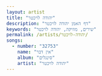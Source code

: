 ```yaml
---
layout: artist
title: "יהודה לויכטר"
description: "דף האמן יהודה לויכטר"
keywords: "שירים, מוזיקה, יהודה לויכטר"
permalink: /artists/יהודה-לויכטר/
songs:
  - number: "32753"
    name: "אין דבר"
    album: "סינגלים"
    artist: "יהודה לויכטר"
---
```

